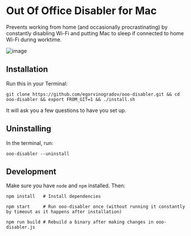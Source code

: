 # Out Of Office Disabler for Mac

Prevents working from home (and occasionally procrastinating) by constantly disabling Wi-Fi and putting Mac to sleep if connected to home Wi-Fi during worktime.

![image](https://user-images.githubusercontent.com/1618344/69007195-8e61a480-0932-11ea-8c21-9874a399427e.png)


## Installation

Run this in your Terminal:
```
git clone https://github.com/egorvinogradov/ooo-disabler.git && cd ooo-disabler && export FROM_GIT=1 && ./install.sh
```
It will ask you a few questions to have you set up.

## Uninstalling

In the terminal, run:
```
ooo-disabler --uninstall
```

## Development

Make sure you have `node` and `npm` installed. Then:
```
npm install   # Install dependencies

npm start     # Run ooo-disabler once (without running it constantly by timeout as it happens after installation)

npm run build # Rebuild a binary after making changes in ooo-disabler.js
```
